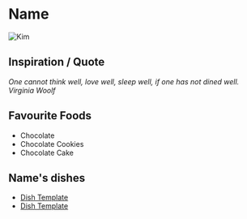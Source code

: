 # Name
![Kim](/Images/chef-profile.png)

## Inspiration / Quote

*One cannot think well, love well, sleep well, if one has not dined well. Virginia Woolf*

## Favourite Foods

* Chocolate
* Chocolate Cookies
* Chocolate Cake

## Name's dishes

* [Dish Template](/Courses/DishTemplate.md)
* [Dish Template](/Courses/DishTemplate.md)
